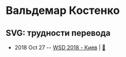 # Вальдемар Костенко

## SVG: трудности перевода
- 2018 Oct 27 -- [WSD 2018 - Киев](https://www.youtube.com/watch?v=F7BzxmCAqQw)  | [:notebook:](https://wsd.events/2018/10/27/pres/lost-in-svg.pdf)  
